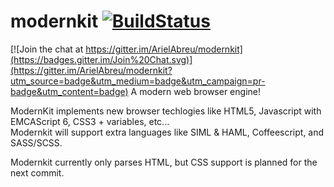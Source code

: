 # modernkit [![BuildStatus](https://travis-ci.org/ArielAbreu/modernkit.svg)](https://travis-ci.org/ArielAbreu/modernkit)

[![Join the chat at https://gitter.im/ArielAbreu/modernkit](https://badges.gitter.im/Join%20Chat.svg)](https://gitter.im/ArielAbreu/modernkit?utm_source=badge&utm_medium=badge&utm_campaign=pr-badge&utm_content=badge)
A modern web browser engine!<br>

ModernKit implements new browser techlogies like HTML5, Javascript with EMCAScript 6, CSS3 + variables, etc...<br>
Modernkit will support extra languages like SIML & HAML, Coffeescript, and SASS/SCSS.<br>

Modernkit currently only parses HTML, but CSS support is planned for the next commit.
